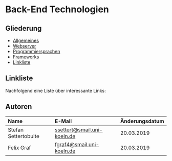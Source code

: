# Back-End Technologien

## Gliederung
  - [Allgemeines](topics/Allgemeines.md)
  - [Webserver](topics/Webserver.md)
  - [Programmiersprachen](topics/Programmiersprachen.md)
  - [Frameworks](topics/Frameworks.md)
  - [Linkliste](#linkliste)

## Linkliste
Nachfolgend eine Liste über interessante Links:

## Autoren

| Name                  | E-Mail                      | Änderungsdatum |
|:----------------------|:----------------------------|:---------------|
| Stefan Settertobulte  | ssettert@smail.uni-koeln.de | 20.03.2019     |
| Felix Graf            | fgraf4@smail.uni-koeln.de   | 20.03.2019     |
